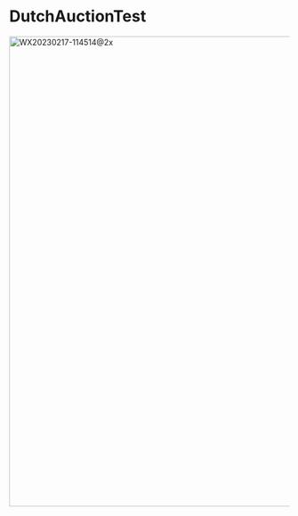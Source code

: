 # DutchAuctionTest
<img width="844" alt="WX20230217-114514@2x" src="https://user-images.githubusercontent.com/113825112/219544214-609a4af6-c84c-44c4-b545-93c06b3d9ca6.png">
